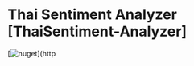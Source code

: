 # Thai Sentiment Analyzer [ThaiSentiment-Analyzer]

 [![nuget](https://img.shields.io/nuget/v/ThaiSenLoy.svg)](http